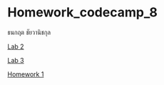 # Homework_codecamp_8
ธนกฤต ชัยวานิชกุล

[Lab 2](/HTML/Lab%202)

[Lab 3](/HTML/Lab%203)

[Homework 1](/HTML/Homework%201)
